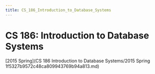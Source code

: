 ```yaml
---
title: CS_186_Introduction_to_Database_Systems
---
```


# CS 186: Introduction to Database Systems

[2015 Spring](CS 186 Introduction to Database Systems/2015 Spring 1f5327b9572c48ca809943769b94a813.md)